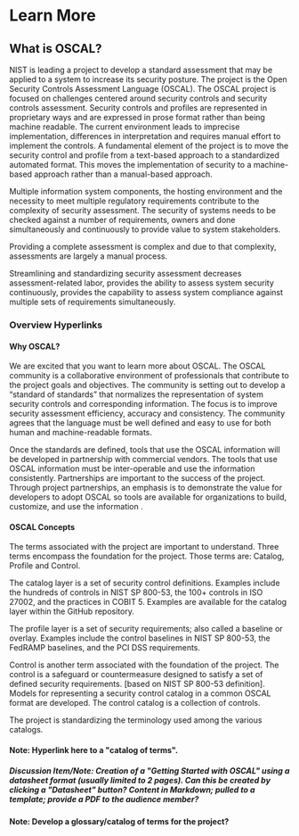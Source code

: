 # Learn More
## What is OSCAL?

NIST is leading a project to develop a standard assessment that may be applied to a system to increase its security posture. The project is the Open Security Controls Assessment Language (OSCAL). The OSCAL project is focused on challenges centered around security controls and security controls assessment. Security controls and profiles are represented in proprietary ways and are expressed in prose format rather than being machine readable. The current environment leads to imprecise implementation, differences in interpretation and requires manual effort to implement the controls. A fundamental element of the project is to move the security control and profile from a text-based approach to a standardized automated format. This moves the implementation of security to a machine-based approach rather than a manual-based approach.

Multiple information system components, the hosting environment and the necessity to meet multiple regulatory requirements contribute to the complexity of security assessment. The security of systems needs to be checked against a number of requirements, owners and done simultaneously and continuously to provide value to system stakeholders.

Providing a complete assessment is complex and due to that complexity, assessments are largely a manual process.

Streamlining and standardizing security assessment decreases assessment-related labor, provides the ability to assess system security continuously, provides the capability to assess system compliance against multiple sets of requirements simultaneously.

### Overview Hyperlinks

#### Why OSCAL?

We are excited that you want to learn more about OSCAL. The OSCAL community is a collaborative environment of professionals that contribute to the project goals and objectives. The community is setting out to develop a “standard of standards” that normalizes the representation of system security controls and corresponding information. The focus is to improve security assessment efficiency, accuracy and consistency. The community agrees that the language must be well defined and easy to use for both human and machine-readable formats.

Once the standards are defined, tools that use the OSCAL information will be developed in partnership with commercial vendors. The tools that use OSCAL information must be inter-operable and use the information consistently. Partnerships are important to the success of the project. Through project partnerships, an emphasis is to demonstrate the value for developers to adopt OSCAL so tools are available for organizations to build, customize, and use the information <framework>.

#### OSCAL Concepts

The terms associated with the project are important to understand. Three terms encompass the foundation for the project. Those terms are: Catalog, Profile and Control.

The catalog layer is a set of security control definitions. Examples include the hundreds of controls in NIST SP 800-53, the 100+ controls in ISO 27002, and the practices in COBIT 5. Examples are available for the catalog layer within the GitHub repository.

The profile layer is a set of security requirements; also called a baseline or overlay. Examples include the control baselines in NIST SP 800-53, the FedRAMP baselines, and the PCI DSS requirements.

Control is another term associated with the foundation of the project. The control is a safeguard or countermeasure designed to satisfy a set of defined security requirements. [based on NIST SP 800-53 definition]. Models for representing a security control catalog in a common OSCAL format are developed. The control catalog is a collection of controls.

The project is standardizing the terminology used among the various catalogs.

#### Note: Hyperlink here to a "catalog of terms".

##### Discussion Item/Note: Creation of a "Getting Started with OSCAL" using a datasheet format (usually limited to 2 pages). Can this be created by clicking a "Datasheet" button? Content in Markdown; pulled to a template; provide a PDF to the audience member?

#### Note: Develop a glossary/catalog of terms for the project?

